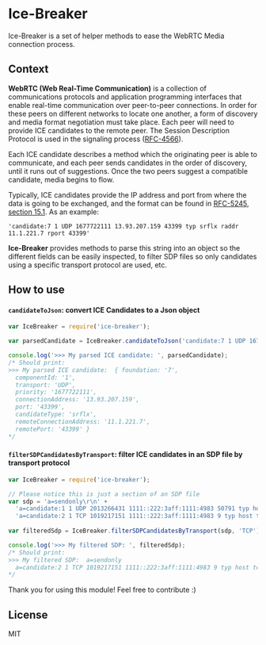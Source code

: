 Ice-Breaker
=========

Ice-Breaker is a set of helper methods to ease the WebRTC Media connection process.

Context
-----
**WebRTC (Web Real-Time Communication)** is a collection of communications protocols and application programming interfaces that enable real-time communication over peer-to-peer connections. In order for these peers on different networks to locate one another, a form of discovery and media format negotiation must take place. Each peer will need to provide ICE candidates to the remote peer. The Session Description Protocol is used in the signaling process ([RFC-4566](https://tools.ietf.org/html/rfc4566)).

Each ICE candidate describes a method which the originating peer is able to communicate, and each peer sends candidates in the order of discovery, until it runs out of suggestions. Once the two peers suggest a compatible candidate, media begins to flow.

Typically, ICE candidates provide the IP address and port from where the data is going to be exchanged, and the format can be found in [RFC-5245, section 15.1](https://tools.ietf.org/html/rfc5245#section-15.1). As an example:
```
'candidate:7 1 UDP 1677722111 13.93.207.159 43399 typ srflx raddr 11.1.221.7 rport 43399'
```
**Ice-Breaker** provides methods to parse this string into an object so the different fields can be easily inspected, to filter SDP files so only candidates using a specific transport protocol are used, etc.

How to use
----

#### `candidateToJson`: convert ICE Candidates to a Json object

```javascript
var IceBreaker = require('ice-breaker');

var parsedCandidate = IceBreaker.candidateToJson('candidate:7 1 UDP 1677722111 13.93.207.159 43399 typ srflx raddr 11.1.221.7 rport 43399');

console.log('>>> My parsed ICE candidate: ', parsedCandidate);
/* Should print:
>>> My parsed ICE candidate:  { foundation: '7',
  componentId: '1',
  transport: 'UDP',
  priority: '1677722111',
  connectionAddress: '13.93.207.159',
  port: '43399',
  candidateType: 'srflx',
  remoteConnectionAddress: '11.1.221.7',
  remotePort: '43399' }
*/
```
#### `filterSDPCandidatesByTransport`: filter ICE candidates in an SDP file by transport protocol

```javascript
var IceBreaker = require('ice-breaker');

// Please notice this is just a section of an SDP file
var sdp = 'a=sendonly\r\n' +
  'a=candidate:1 1 UDP 2013266431 1111::222:3aff:1111:4983 50791 typ host\r\n' +
  'a=candidate:2 1 TCP 1019217151 1111::222:3aff:1111:4983 9 typ host tcptype active\r\n';
      
var filteredSdp = IceBreaker.filterSDPCandidatesByTransport(sdp, 'TCP');

console.log('>>> My filtered SDP: ', filteredSdp);
/* Should print:
>>> My filtered SDP:  a=sendonly
  a=candidate:2 1 TCP 1019217151 1111::222:3aff:1111:4983 9 typ host tcptype active
*/
```

Thank you for using this module! Feel free to contribute :)

License
----

MIT
